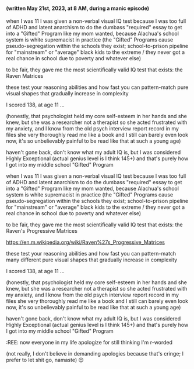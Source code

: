 #### (written May 21st, 2023, at 8 AM, during a manic episode) 

when I was 11 I was given a non-verbal visual IQ test because I was too full of ADHD and latent anarchism to do the dumbass "required" essay to get into a "Gifted" Program like my mom wanted, because Alachua's school system is white supremacist in practice (the "Gifted" Programs cause pseudo-segregation within the schools they exist; school-to-prison pipeline for "mainstream" or "average" black kids to the extreme / they never got a real chance in school due to poverty and whatever else) 

to be fair, they gave me the most scientifically valid IQ test that exists: the Raven Matrices 

these test your reasoning abilities and how fast you can pattern-match pure visual shapes that gradually increase in complexity 

I scored 138, at age 11 ... 

(honestly, that psychologist held my core self-esteem in her hands and she knew, but she was a researcher not a therapist so she acted frustrated with my anxiety, and I know from the old psych interview report record in my files she very thoroughly read me like a book and I still can barely even look now, it's so unbelievably painful to be read like that at such a young age) 

haven't gone back, don't know what my adult IQ is, but I was considered Highly Exceptional (actual genius level is I think 145+) and that's purely how I got into my middle school "Gifted" Program 


when I was 11 I was given a non-verbal visual IQ test because I was too full of ADHD and latent anarchism to do the dumbass "required" essay to get into a "Gifted" Program like my mom wanted, because Alachua's school system is white supremacist in practice (the "Gifted" Programs cause pseudo-segregation within the schools they exist; school-to-prison pipeline for "mainstream" or "average" black kids to the extreme / they never got a real chance in school due to poverty and whatever else) 

to be fair, they gave me the most scientifically valid IQ test that exists: the Raven's Progressive Matrices 

https://en.m.wikipedia.org/wiki/Raven%27s_Progressive_Matrices

these test your reasoning abilities and how fast you can pattern-match many different pure visual shapes that gradually increase in complexity 

I scored 138, at age 11 ... 

(honestly, that psychologist held my core self-esteem in her hands and she knew, but she was a researcher not a therapist so she acted frustrated with my anxiety, and I know from the old psych interview report record in my files she very thoroughly read me like a book and I still can barely even look now, it's so unbelievably painful to be read like that at such a young age) 

haven't gone back, don't know what my adult IQ is, but I was considered Highly Exceptional (actual genius level is I think 145+) and that's purely how I got into my middle school "Gifted" Program 

:REE: now everyone in my life apologize for still thinking I'm r-worded 

(not really, I don't believe in demanding apologies because that's cringe; I prefer to let shit go, namaste) 😌 
